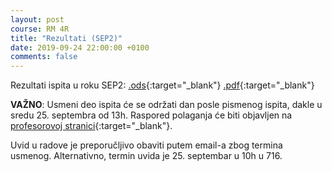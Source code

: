 ```yaml
---
layout: post
course: RM 4R
title: "Rezultati (SEP2)"
date: 2019-09-24 22:00:00 +0100
comments: false
---
```


Rezultati ispita u roku SEP2: 
[.ods](/courses/rm/results/2018_2019_R/RM_4R_SEP2_2018_2019.ods){:target="_blank"} 
[.pdf](/courses/rm/results/2018_2019_R/RM_4R_SEP2_2018_2019.pdf){:target="_blank"}


**VAŽNO**: Usmeni deo ispita će se održati dan posle pismenog ispita, dakle 
u sredu 25. septembra od 13h. Raspored polaganja će biti objavljen na 
[profesorovoj stranici](http://poincare.matf.bg.ac.rs/~kartelj/?content=RM){:target="_blank"}.

Uvid u radove je preporučljivo obaviti putem email-a zbog termina usmenog.
Alternativno, termin uvida je 25. septembar u 10h u 716.